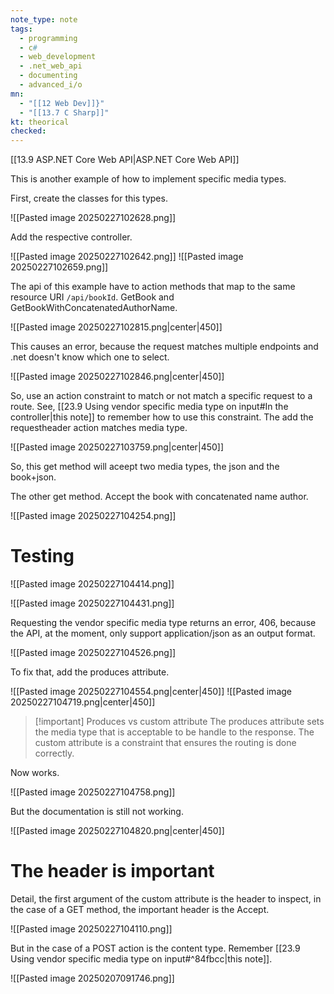 ```yaml
---
note_type: note
tags:
  - programming
  - c#
  - web_development
  - .net_web_api
  - documenting
  - advanced_i/o
mn:
  - "[[12 Web Dev]]}"
  - "[[13.7 C Sharp]]"
kt: theorical
checked:
---
```

[[13.9 ASP.NET Core Web API|ASP.NET Core Web API]]


This is another example of how to implement specific media types.

First, create the classes for this types.

![[Pasted image 20250227102628.png]]

Add the respective controller.

![[Pasted image 20250227102642.png]]
![[Pasted image 20250227102659.png]]

The api of this example have to action methods that map to the same resource URI `/api/bookId`. GetBook and GetBookWithConcatenatedAuthorName.

![[Pasted image 20250227102815.png|center|450]]

This causes an error, because the request matches multiple endpoints and .net doesn't know which one to select. 

![[Pasted image 20250227102846.png|center|450]]

So, use an action constraint to match or not match a specific request to a route. See, [[23.9 Using vendor specific media type on input#In the controller|this note]] to remember how to use this constraint. The add the requestheader action matches media type.

![[Pasted image 20250227103759.png|center|450]]

So, this get method will aceept two media types, the json and the book+json. 

The other get method. Accept the book with concatenated name author. 

![[Pasted image 20250227104254.png]]

# Testing
![[Pasted image 20250227104414.png]]

![[Pasted image 20250227104431.png]]

Requesting the vendor specific media type returns an error, 406, because the API, at the moment, only support application/json as an output format. 

![[Pasted image 20250227104526.png]] 

To fix that, add the produces attribute.

![[Pasted image 20250227104554.png|center|450]]
![[Pasted image 20250227104719.png|center|450]]


>[!important] Produces vs custom attribute
>The produces attribute sets the media type that is acceptable to be handle to the response. The custom attribute is a constraint that ensures the routing is done correctly. 

Now works.

![[Pasted image 20250227104758.png]]

But the documentation is still not working.

![[Pasted image 20250227104820.png|center|450]]


# The header is important
Detail, the first argument of the custom attribute is the header to inspect, in the case of a GET method, the important header is the Accept.

![[Pasted image 20250227104110.png]]

But in the case of a POST action is the content type. Remember [[23.9 Using vendor specific media type on input#^84fbcc|this note]]. 

![[Pasted image 20250207091746.png]]